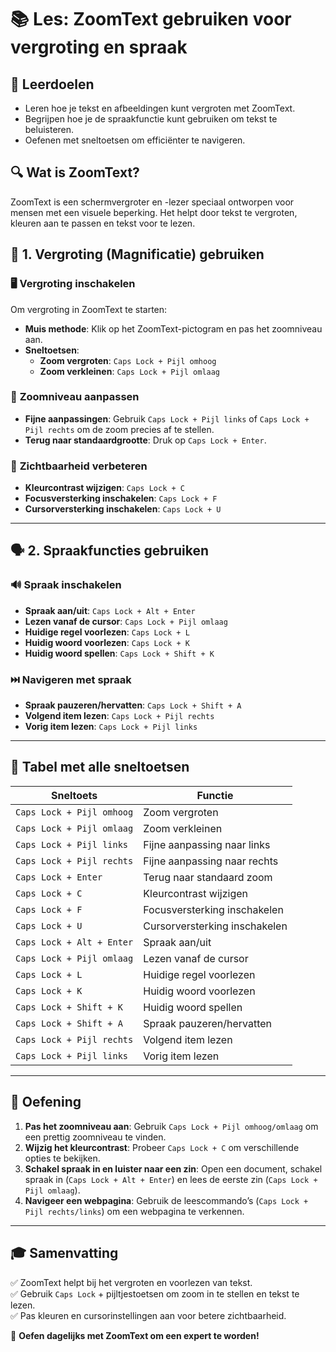 # 📚 Les: ZoomText gebruiken voor vergroting en spraak

## 🎯 Leerdoelen
- Leren hoe je tekst en afbeeldingen kunt vergroten met ZoomText.
- Begrijpen hoe je de spraakfunctie kunt gebruiken om tekst te beluisteren.
- Oefenen met sneltoetsen om efficiënter te navigeren.



## 🔍 Wat is ZoomText?
ZoomText is een schermvergroter en -lezer speciaal ontworpen voor mensen met een visuele beperking. Het helpt door tekst te vergroten, kleuren aan te passen en tekst voor te lezen.



## 🔎 **1. Vergroting (Magnificatie) gebruiken**
### 🖥️ **Vergroting inschakelen**
Om vergroting in ZoomText te starten:
- **Muis methode**: Klik op het ZoomText-pictogram en pas het zoomniveau aan.
- **Sneltoetsen**:  
  - **Zoom vergroten**: `Caps Lock + Pijl omhoog`  
  - **Zoom verkleinen**: `Caps Lock + Pijl omlaag`  

### 🔄 **Zoomniveau aanpassen**
- **Fijne aanpassingen**: Gebruik `Caps Lock + Pijl links` of `Caps Lock + Pijl rechts` om de zoom precies af te stellen.
- **Terug naar standaardgrootte**: Druk op `Caps Lock + Enter`.

### 🎨 **Zichtbaarheid verbeteren**
- **Kleurcontrast wijzigen**: `Caps Lock + C`
- **Focusversterking inschakelen**: `Caps Lock + F`
- **Cursorversterking inschakelen**: `Caps Lock + U`

---

## 🗣️ **2. Spraakfuncties gebruiken**
### 🔊 **Spraak inschakelen**
- **Spraak aan/uit**: `Caps Lock + Alt + Enter`
- **Lezen vanaf de cursor**: `Caps Lock + Pijl omlaag`
- **Huidige regel voorlezen**: `Caps Lock + L`
- **Huidig woord voorlezen**: `Caps Lock + K`
- **Huidig woord spellen**: `Caps Lock + Shift + K`

### ⏭️ **Navigeren met spraak**
- **Spraak pauzeren/hervatten**: `Caps Lock + Shift + A`
- **Volgend item lezen**: `Caps Lock + Pijl rechts`
- **Vorig item lezen**: `Caps Lock + Pijl links`

---

## 📜 **Tabel met alle sneltoetsen**
| Sneltoets                         | Functie                                      |
|-----------------------------------|---------------------------------------------|
| `Caps Lock + Pijl omhoog`         | Zoom vergroten                              |
| `Caps Lock + Pijl omlaag`         | Zoom verkleinen                             |
| `Caps Lock + Pijl links`          | Fijne aanpassing naar links                 |
| `Caps Lock + Pijl rechts`         | Fijne aanpassing naar rechts                |
| `Caps Lock + Enter`               | Terug naar standaard zoom                   |
| `Caps Lock + C`                   | Kleurcontrast wijzigen                      |
| `Caps Lock + F`                   | Focusversterking inschakelen                |
| `Caps Lock + U`                   | Cursorversterking inschakelen               |
| `Caps Lock + Alt + Enter`         | Spraak aan/uit                              |
| `Caps Lock + Pijl omlaag`         | Lezen vanaf de cursor                       |
| `Caps Lock + L`                   | Huidige regel voorlezen                     |
| `Caps Lock + K`                   | Huidig woord voorlezen                      |
| `Caps Lock + Shift + K`           | Huidig woord spellen                        |
| `Caps Lock + Shift + A`           | Spraak pauzeren/hervatten                   |
| `Caps Lock + Pijl rechts`         | Volgend item lezen                          |
| `Caps Lock + Pijl links`          | Vorig item lezen                            |

---

## 🎯 **Oefening**
1. **Pas het zoomniveau aan**: Gebruik `Caps Lock + Pijl omhoog/omlaag` om een prettig zoomniveau te vinden.
2. **Wijzig het kleurcontrast**: Probeer `Caps Lock + C` om verschillende opties te bekijken.
3. **Schakel spraak in en luister naar een zin**: Open een document, schakel spraak in (`Caps Lock + Alt + Enter`) en lees de eerste zin (`Caps Lock + Pijl omlaag`).
4. **Navigeer een webpagina**: Gebruik de leescommando’s (`Caps Lock + Pijl rechts/links`) om een webpagina te verkennen.

---

## 🎓 **Samenvatting**
✅ ZoomText helpt bij het vergroten en voorlezen van tekst.  
✅ Gebruik `Caps Lock` + pijltjestoetsen om zoom in te stellen en tekst te lezen.  
✅ Pas kleuren en cursorinstellingen aan voor betere zichtbaarheid.  

🎉 **Oefen dagelijks met ZoomText om een expert te worden!**